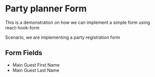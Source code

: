 # Party planner Form

This is a demonstration on how we can implement a simple form using react-hook-form

Scenario, we are implementing a party registration form

## Form Fields

- Main Guest First Name
- Main Guest Last Name
